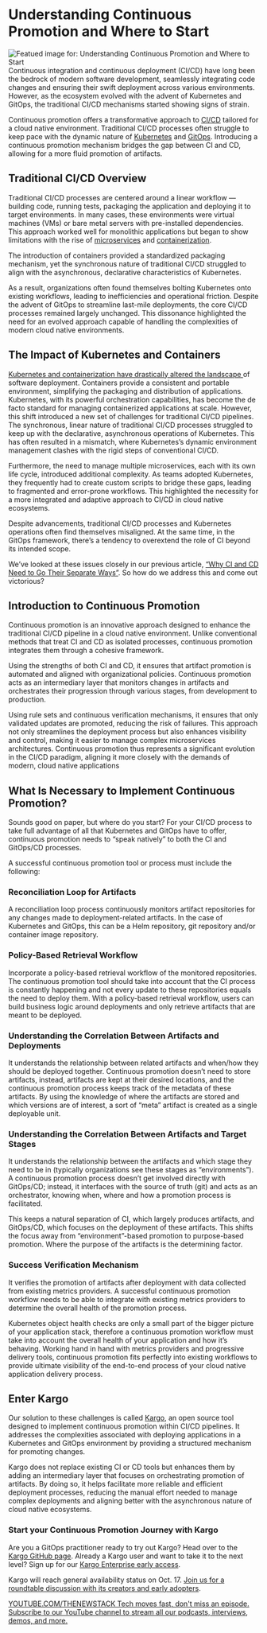 # Understanding Continuous Promotion and Where to Start
![Featued image for: Understanding Continuous Promotion and Where to Start](https://cdn.thenewstack.io/media/2024/09/2a05c31f-mountains-1024x576.jpg)
Continuous integration and continuous deployment (CI/CD) have long been the bedrock of modern software development, seamlessly integrating code changes and ensuring their swift deployment across various environments. However, as the ecosystem evolved with the advent of Kubernetes and GitOps, the traditional CI/CD mechanisms started showing signs of strain.

Continuous promotion offers a transformative approach to [CI/CD](https://thenewstack.io/ci-cd/) tailored for a cloud native environment. Traditional CI/CD processes often struggle to keep pace with the dynamic nature of [Kubernetes](https://thenewstack.io/kubernetes/) and [GitOps](https://thenewstack.io/4-core-principles-of-gitops/). Introducing a continuous promotion mechanism bridges the gap between CI and CD, allowing for a more fluid promotion of artifacts.

## Traditional CI/CD Overview
Traditional CI/CD processes are centered around a linear workflow — building code, running tests, packaging the application and deploying it to target environments. In many cases, these environments were virtual machines (VMs) or bare metal servers with pre-installed dependencies. This approach worked well for monolithic applications but began to show limitations with the rise of [microservices](https://thenewstack.io/microservices/) and [containerization](https://thenewstack.io/containers/).

The introduction of containers provided a standardized packaging mechanism, yet the synchronous nature of traditional CI/CD struggled to align with the asynchronous, declarative characteristics of Kubernetes.

As a result, organizations often found themselves bolting Kubernetes onto existing workflows, leading to inefficiencies and operational friction. Despite the advent of GitOps to streamline last-mile deployments, the core CI/CD processes remained largely unchanged. This dissonance highlighted the need for an evolved approach capable of handling the complexities of modern cloud native environments.

## The Impact of Kubernetes and Containers
[Kubernetes and containerization have drastically altered the landscape ](https://thenewstack.io/what-enterprise-rfps-require-from-kubernetes-and-container-management-software/)of software deployment. Containers provide a consistent and portable environment, simplifying the packaging and distribution of applications. Kubernetes, with its powerful orchestration capabilities, has become the de facto standard for managing containerized applications at scale.
However, this shift introduced a new set of challenges for traditional CI/CD pipelines. The synchronous, linear nature of traditional CI/CD processes struggled to keep up with the declarative, asynchronous operations of Kubernetes. This has often resulted in a mismatch, where Kubernetes’s dynamic environment management clashes with the rigid steps of conventional CI/CD.

Furthermore, the need to manage multiple microservices, each with its own life cycle, introduced additional complexity. As teams adopted Kubernetes, they frequently had to create custom scripts to bridge these gaps, leading to fragmented and error-prone workflows. This highlighted the necessity for a more integrated and adaptive approach to CI/CD in cloud native ecosystems.

Despite advancements, traditional CI/CD processes and Kubernetes operations often find themselves misaligned. At the same time, in the GitOps framework, there’s a tendency to overextend the role of CI beyond its intended scope.

We’ve looked at these issues closely in our previous article, [“Why CI and CD Need to Go Their Separate Ways”](https://thenewstack.io/why-ci-and-cd-need-to-go-their-separate-ways/). So how do we address this and come out victorious?

## Introduction to Continuous Promotion
Continuous promotion is an innovative approach designed to enhance the traditional CI/CD pipeline in a cloud native environment. Unlike conventional methods that treat CI and CD as isolated processes, continuous promotion integrates them through a cohesive framework.

Using the strengths of both CI and CD, it ensures that artifact promotion is automated and aligned with organizational policies. Continuous promotion acts as an intermediary layer that monitors changes in artifacts and orchestrates their progression through various stages, from development to production.

Using rule sets and continuous verification mechanisms, it ensures that only validated updates are promoted, reducing the risk of failures. This approach not only streamlines the deployment process but also enhances visibility and control, making it easier to manage complex microservices architectures. Continuous promotion thus represents a significant evolution in the CI/CD paradigm, aligning it more closely with the demands of modern, cloud native applications

## What Is Necessary to Implement Continuous Promotion?
Sounds good on paper, but where do you start? For your CI/CD process to take full advantage of all that Kubernetes and GitOps have to offer, continuous promotion needs to “speak natively” to both the CI and GitOps/CD processes.

A successful continuous promotion tool or process must include the following:

### Reconciliation Loop for Artifacts
A reconciliation loop process continuously monitors artifact repositories for any changes made to deployment-related artifacts. In the case of Kubernetes and GitOps, this can be a Helm repository, git repository and/or container image repository.

### Policy-Based Retrieval Workflow
Incorporate a policy-based retrieval workflow of the monitored repositories. The continuous promotion tool should take into account that the CI process is constantly happening and not every update to these repositories equals the need to deploy them. With a policy-based retrieval workflow, users can build business logic around deployments and only retrieve artifacts that are meant to be deployed.

### Understanding the Correlation Between Artifacts and Deployments
It understands the relationship between related artifacts and when/how they should be deployed together. Continuous promotion doesn’t need to store artifacts, instead, artifacts are kept at their desired locations, and the continuous promotion process keeps track of the metadata of these artifacts. By using the knowledge of where the artifacts are stored and which versions are of interest, a sort of “meta” artifact is created as a single deployable unit.

### Understanding the Correlation Between Artifacts and Target Stages
It understands the relationship between the artifacts and which stage they need to be in (typically organizations see these stages as “environments”). A continuous promotion process doesn’t get involved directly with GitOps/CD; instead, it interfaces with the source of truth (git) and acts as an orchestrator, knowing when, where and how a promotion process is facilitated.

This keeps a natural separation of CI, which largely produces artifacts, and GitOps/CD, which focuses on the deployment of these artifacts. This shifts the focus away from “environment”-based promotion to purpose-based promotion. Where the purpose of the artifacts is the determining factor.

### Success Verification Mechanism
It verifies the promotion of artifacts after deployment with data collected from existing metrics providers. A successful continuous promotion workflow needs to be able to integrate with existing metrics providers to determine the overall health of the promotion process.

Kubernetes object health checks are only a small part of the bigger picture of your application stack, therefore a continuous promotion workflow must take into account the overall health of your application and how it’s behaving. Working hand in hand with metrics providers and progressive delivery tools, continuous promotion fits perfectly into existing workflows to provide ultimate visibility of the end-to-end process of your cloud native application delivery process.

## Enter Kargo
Our solution to these challenges is called [Kargo](https://akuity.io/what-is-kargo/), an open source tool designed to implement continuous promotion within CI/CD pipelines. It addresses the complexities associated with deploying applications in a Kubernetes and GitOps environment by providing a structured mechanism for promoting changes.

Kargo does not replace existing CI or CD tools but enhances them by adding an intermediary layer that focuses on orchestrating promotion of artifacts. By doing so, it helps facilitate more reliable and efficient deployment processes, reducing the manual effort needed to manage complex deployments and aligning better with the asynchronous nature of cloud native ecosystems.

### Start your Continuous Promotion Journey with Kargo
Are you a GitOps practitioner ready to try out Kargo? Head over to the [Kargo GitHub page](https://github.com/akuity/kargo). Already a Kargo user and want to take it to the next level? Sign up for our [Kargo Enterprise early access](https://akuity.io/what-is-kargo).

Kargo will reach general availability status on Oct. 17. [Join us for a roundtable discussion with its creators and early adopters](https://us06web.zoom.us/webinar/register/7517265595769/WN_q6UIrHAMRk23itv9OUyDMw).

[
YOUTUBE.COM/THENEWSTACK
Tech moves fast, don't miss an episode. Subscribe to our YouTube
channel to stream all our podcasts, interviews, demos, and more.
](https://youtube.com/thenewstack?sub_confirmation=1)